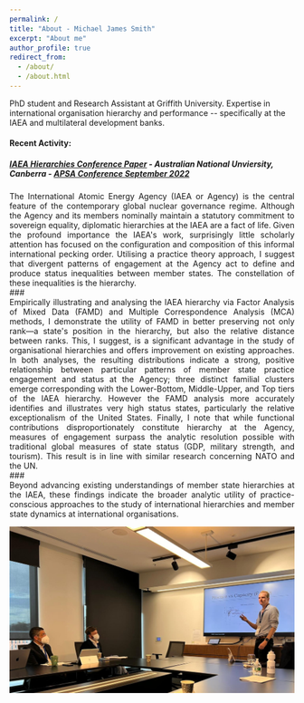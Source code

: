 ```yaml
---
permalink: /
title: "About - Michael James Smith"
excerpt: "About me"
author_profile: true
redirect_from: 
  - /about/
  - /about.html
---
```


PhD student and Research Assistant at Griffith University. Expertise in international organisation hierarchy and performance -- specifically at the IAEA and multilateral development banks.
  
  
  
#### Recent Activity:
##### [IAEA Hierarchies Conference Paper](/talks/2022_09_APSA_IAEA) - Australian National Unviersity, Canberra - [APSA Conference September 2022](https://politicsir.cass.anu.edu.au/events/2022-apsa-annual-conference)
<div align="justify">
The International Atomic Energy Agency (IAEA or Agency) is the central feature of the contemporary global nuclear governance regime. Although the Agency and its members nominally maintain a statutory commitment to sovereign equality, diplomatic hierarchies at the IAEA are a fact of life. Given the profound importance the IAEA's work, surprisingly little scholarly attention has focused on the configuration and composition of this informal international pecking order. Utilising a practice theory approach, I suggest that divergent patterns of engagement at the Agency act to define and produce status inequalities between member states. The constellation of these inequalities is the hierarchy.  
    </div>
###  

<div align="justify">
Empirically illustrating and analysing the IAEA hierarchy via Factor Analysis of Mixed Data (FAMD) and Multiple Correspondence Analysis (MCA) methods, I demonstrate the utility of FAMD in better preserving not only rank—a state's position in the hierarchy, but also the relative distance between ranks. This, I suggest, is a significant advantage in the study of organisational hierarchies and offers improvement on existing approaches. In both analyses, the resulting distributions indicate a strong, positive relationship between particular patterns of member state practice engagement and status at the Agency; three distinct familial clusters emerge corresponding with the Lower-Bottom, Middle-Upper, and Top tiers of the IAEA hierarchy. However the FAMD analysis more accurately identifies and illustrates very high status states, particularly the relative exceptionalism of the United States. Finally, I note that while functional contributions disproportionately constitute hierarchy at the Agency, measures of engagement surpass the analytic resolution possible with traditional global measures of state status (GDP, military strength, and tourism). This result is in line with similar research concerning NATO and the UN.
 </div>
  ###  
  
  <div align="justify">
Beyond advancing existing understandings of member state hierarchies at the IAEA, these findings indicate the broader analytic utility of practice-conscious approaches to the study of international hierarchies and member state dynamics at international organisations.
  </div>

![International Relations Stream #3, Monday September 26 2022](/images/APSA_2022_09_Talk_Image.png)

